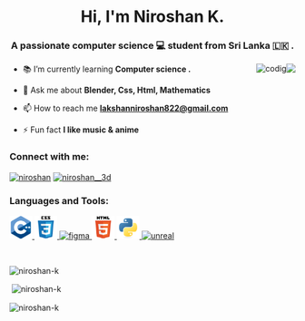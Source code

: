 <h1 align="center">Hi, I'm Niroshan K.</h1>
<h3 align="center">A passionate computer science 💻  student from Sri Lanka 🇱🇰 .</h3>
<img align="right"  src="77caa32884d735d439ade45ba37feaf2.gif">
<p align="left"> <img align="right" alt="codig" width"400" src="https://media.tenor.com/OjVjDqcWaIoAAAAd/stray-coding.gif"> </p>

- 📚 I’m currently learning **Computer science .**

- 💬 Ask me about **Blender, Css, Html, Mathematics**

- 📫 How to reach me **lakshanniroshan822@gmail.com**

- ⚡ Fun fact **I like music & anime**

<h3 align="left">Connect with me:</h3>
<p align="left">
<a href="https://fb.com/niroshan" target="blank"><img align="center" src="https://raw.githubusercontent.com/rahuldkjain/github-profile-readme-generator/master/src/images/icons/Social/facebook.svg" alt="niroshan" height="30" width="40" /></a>
<a href="https://instagram.com/niroshan__3d" target="blank"><img align="center" src="https://raw.githubusercontent.com/rahuldkjain/github-profile-readme-generator/master/src/images/icons/Social/instagram.svg" alt="niroshan__3d" height="30" width="40" /></a>
</p>

<h3 align="left">Languages and Tools:</h3>
<p align="left"> <a href="https://www.w3schools.com/cpp/" target="_blank" rel="noreferrer"> <img src="https://raw.githubusercontent.com/devicons/devicon/master/icons/cplusplus/cplusplus-original.svg" alt="cplusplus" width="40" height="40"/> </a> <a href="https://www.w3schools.com/css/" target="_blank" rel="noreferrer"> <img src="https://raw.githubusercontent.com/devicons/devicon/master/icons/css3/css3-original-wordmark.svg" alt="css3" width="40" height="40"/> </a> <a href="https://www.figma.com/" target="_blank" rel="noreferrer"> <img src="https://www.vectorlogo.zone/logos/figma/figma-icon.svg" alt="figma" width="40" height="40"/> </a> <a href="https://www.w3.org/html/" target="_blank" rel="noreferrer"> <img src="https://raw.githubusercontent.com/devicons/devicon/master/icons/html5/html5-original-wordmark.svg" alt="html5" width="40" height="40"/> </a> <a href="https://www.python.org" target="_blank" rel="noreferrer"> <img src="https://raw.githubusercontent.com/devicons/devicon/master/icons/python/python-original.svg" alt="python" width="40" height="40"/> </a> <a href="https://unrealengine.com/" target="_blank" rel="noreferrer"> <img src="https://raw.githubusercontent.com/kenangundogan/fontisto/036b7eca71aab1bef8e6a0518f7329f13ed62f6b/icons/svg/brand/unreal-engine.svg" alt="unreal" width="40" height="40"/> </a> </p>
<br>
<p><img align="left" src="https://github-readme-stats.vercel.app/api/top-langs?username=niroshan-k&show_icons=true&locale=en&layout=compact" alt="niroshan-k" /></p>
<br>
<p>&nbsp;<img align="center" src="https://github-readme-stats.vercel.app/api?username=niroshan-k&show_icons=true&locale=en" alt="niroshan-k" /></p>

<p><img align="center" src="https://github-readme-streak-stats.herokuapp.com/?user=niroshan-k&" alt="niroshan-k" /></p>
